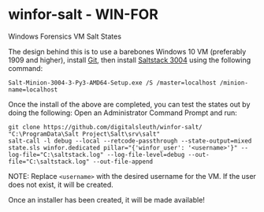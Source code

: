 # winfor-salt - WIN-FOR
Windows Forensics VM Salt States

The design behind this is to use a barebones Windows 10 VM (preferably 1909 and higher),
install [Git](https://git-scm.com/download/win), then install [Saltstack 3004](https://repo.saltproject.io/windows/Salt-Minion-3004-3-Py3-AMD64-Setup.exe)
using the following command:

`Salt-Minion-3004-3-Py3-AMD64-Setup.exe /S /master=localhost /minion-name=localhost`

Once the install of the above are completed, you can test the states out by doing the following:
Open an Administrator Command Prompt and run:
```
git clone https://github.com/digitalsleuth/winfor-salt/ "C:\ProgramData\Salt Project\Salt\srv\salt"
salt-call -l debug --local --retcode-passthrough --state-output=mixed state.sls winfor.dedicated pillar="{'winfor_user': '<username>'}" --log-file="C:\saltstack.log" --log-file-level=debug --out-file="C:\saltstack.log" --out-file-append
```

NOTE: Replace `<username>` with the desired username for the VM. If the user does not exist, it will be created.

Once an installer has been created, it will be made available!
